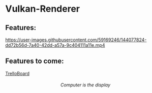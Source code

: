 # Vulkan-Renderer

## Features:

https://user-images.githubusercontent.com/59169246/144077824-dd72b56d-7a40-42dd-a57a-9c404111a11e.mp4

## Features to come:
[TrelloBoard](https://trello.com/b/TTfaXGYr/vulkanrenderer)


<div align="center">
<h6> Computer is the display <h6/>
</div>
